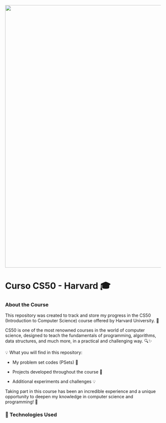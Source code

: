 <img src="https://www.estudarfora.org.br/wp-content/uploads/2020/09/FE-EF.jpg" width="850" align="center">

# Curso CS50 - Harvard 🎓 
### About the Course
This repository was created to track and store my progress in the CS50 (Introduction to Computer Science) course offered by Harvard University. 🌟

CS50 is one of the most renowned courses in the world of computer science, designed to teach the fundamentals of programming, algorithms, data structures, and much more, in a practical and challenging way. 🔍✨

💡 What you will find in this repository:

- My problem set codes (PSets) 📂

- Projects developed throughout the course 🚀

- Additional experiments and challenges 💡

Taking part in this course has been an incredible experience and a unique opportunity to deepen my knowledge in computer science and programming! 🎉

### 🚀 Technologies Used
